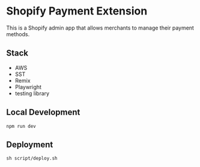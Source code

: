 # Shopify Payment Extension

This is a Shopify admin app that allows merchants to manage their payment methods.

## Stack

- AWS
- SST
- Remix
- Playwright
- testing library

## Local Development

`npm run dev`

## Deployment

`sh script/deploy.sh`
